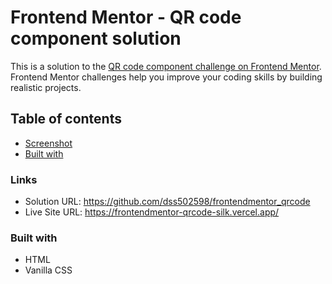 # Frontend Mentor - QR code component solution

This is a solution to the [QR code component challenge on Frontend Mentor](https://www.frontendmentor.io/challenges/qr-code-component-iux_sIO_H). Frontend Mentor challenges help you improve your coding skills by building realistic projects. 

## Table of contents

- [Screenshot](#screenshot)
- [Built with](#built-with)

### Links

- Solution URL: https://github.com/dss502598/frontendmentor_qrcode
- Live Site URL: https://frontendmentor-qrcode-silk.vercel.app/

### Built with

- HTML
- Vanilla CSS
